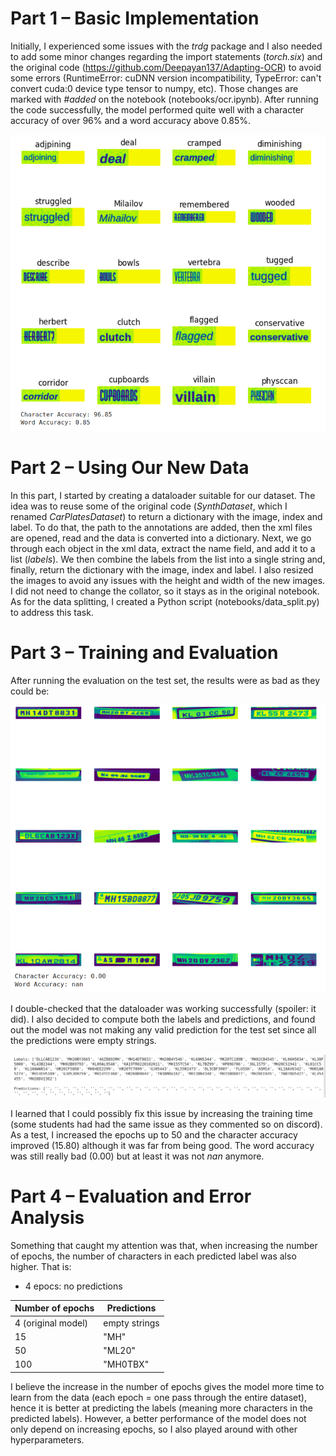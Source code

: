 # Part 1 – Basic Implementation

Initially, I experienced some issues with the *trdg* package and I also needed to add some minor changes regarding the import statements (*torch.six*) and the original code (https://github.com/Deepayan137/Adapting-OCR) to avoid some errors (RuntimeError: cuDNN version incompatibility, TypeError: can't convert cuda:0 device type tensor to numpy, etc). Those changes are marked with *#added* on the notebook (notebooks/ocr.ipynb). After running the code successfully, the model performed quite well with a character accuracy of over 96% and a word accuracy above 0.85%.

![Alt text](./notebooks/part1.png)


# Part 2 – Using Our New Data

In this part, I started by creating a dataloader suitable for our dataset. The idea was to reuse some of the original code (*SynthDataset*, which I renamed *CarPlatesDataset*) to return a dictionary with the image, index and label. To do that, the path to the annotations are added, then the xml files are opened, read and the data is converted into a dictionary. Next, we go through each object in the xml data, extract the name field, and add it to a list (*labels*). We then combine the labels from the list into a single string and, finally, return the dictionary with the image, index and label. I also resized the images to avoid any issues with the height and width of the new images. I did not need to change the collator, so it stays as in the original notebook. As for the data splitting, I created a Python script (notebooks/data_split.py) to address this task.


# Part 3 – Training and Evaluation

After running the evaluation on the test set, the results were as bad as they could be:

![Alt text](./notebooks/part2_1.png)

I double-checked that the dataloader was working successfully (spoiler: it did). I also decided to compute both the labels and predictions, and found out the model was not making any valid prediction for the test set since all the predictions were empty strings.

![Alt text](./notebooks/part2_2.png)

I learned that I could possibly fix this issue by increasing the training time (some students had had the same issue as they commented so on discord). As a test, I increased the epochs up to 50 and the character accuracy improved (15.80) although it was far from being good. The word accuracy was still really bad (0.00) but at least it was not *nan* anymore.

# Part 4 – Evaluation and Error Analysis

Something that caught my attention was that, when increasing the number of epochs, the number of characters in each predicted label was also higher. That is:

- 4 epocs: no predictions

| Number of epochs | Predictions |
| -------- | -------- |
| 4 (original model) | empty strings |
| 15 | "MH" |
| 50 | "ML20" |
| 100 | "MH0TBX" |

I believe the increase in the number of epochs gives the model more time to learn from the data (each epoch = one pass through the entire dataset), hence it is better at predicting the labels (meaning more characters in the predicted labels). However, a better performance of the model does not only depend on increasing epochs, so I also played around with other hyperparameters.















